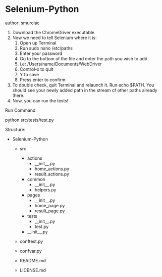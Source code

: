 # Selenium-Python
author: smurciac

1. Download the ChromeDriver executable.
2. Now we need to tell Selenium where it is:
   1. Open up Terminal
   2. Run sudo nano /etc/paths
   3. Enter your password
   4. Go to the bottom of the file and enter the path you wish to add
   5. i.e: /Users/name/Documents/WebDriver
   6. Control-x to quit
   7. Y to save
   8. Press enter to confirm
3. To double check, quit Terminal and relaunch it. Run echo $PATH. You should see your newly added path in the stream of other paths already there.
4. Now, you can run the tests!

Run Command:

python src/tests/test.py

Structure:

* Selenium-Python
  
  * src
  
    * actions
      * \_\_init_\_\.py
      * home_actions.py
      * result_actions.py
    * common
      * \_\_init_\_\.py
      * helpers.py
    * pages
      * \_\_init_\_\.py
      * home_page.py
      * result_page.py
    * tests
      * \_\_init_\_\.py
      * test.py
    * \_\_init_\_\.py
    
  * conftest.py
  * confvar.py
  * README.md
  * LICENSE.md
